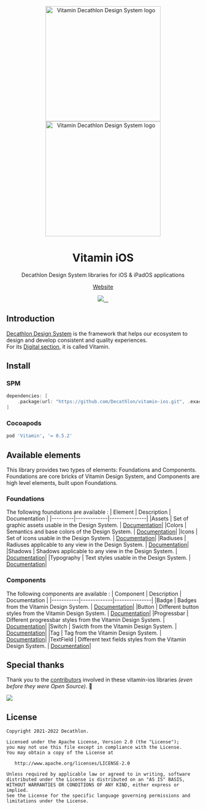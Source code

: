 <p align="center">
  <img
    width="300px"
    src="https://user-images.githubusercontent.com/9600228/102414461-e3b92b00-3ff6-11eb-9c96-5f37c4d5e02c.png#gh-light-mode-only"
    alt="Vitamin Decathlon Design System logo" />
  <img
    width="300px"
    src="https://user-images.githubusercontent.com/9600228/147513091-66fcc204-279b-4140-9be5-c16744c0f637.png#gh-dark-mode-only"
    alt="Vitamin Decathlon Design System logo" />
</p>

<h1 align="center">Vitamin iOS</h1>

<p align="center">Decathlon Design System libraries for iOS & iPadOS applications</p>

<p align="center">
  <a href="https://www.decathlon.design">Website</a>
</p>

<p align="center">
  <a aria-label="contributors graph" href="https://github.com/Decathlon/vitamin-ios/graphs/contributors">
    <img src="https://img.shields.io/github/contributors/Decathlon/vitamin-ios.svg">
  </a>
  <a aria-label="last commit" href="https://github.com/Decathlon/vitamin-ios/commits">
    <img alt="" src=
  "https://img.shields.io/github/last-commit/Decathlon/vitamin-ios.svg">
  </a>
  <a aria-label="license" href="https://github.com/Decathlon/vitamin-ios/blob/main/LICENSE">
    <img src="https://img.shields.io/github/license/Decathlon/vitamin-ios.svg" alt="">
  </a>
  <a aria-label="slack" href="https://join.slack.com/t/decathlon-design/shared_invite/zt-13kxb50ar-iHzqV~Olsu4~NCkEPj5c4g">
    <img src="https://img.shields.io/badge/slack-Decathlon%20Design%20System-purple.svg?logo=slack" alt="">
  </a>
</p>

## Introduction

[Decathlon Design System](https://decathlon.design) is the framework that helps our ecosystem to design and develop consistent and quality experiences.  
For its [Digital section](https://www.decathlon.design/726f8c765/p/6145b2-overview), it is called Vitamin.

## Install

### SPM

```swift
dependencies: [
    .package(url: "https://github.com/Decathlon/vitamin-ios.git", .exact("0.5.2"))
]
```

### Cocoapods
```ruby
pod 'Vitamin', '= 0.5.2'
```

## Available elements

This library provides two types of elements: Foundations and Components.  
Foundations are core bricks of Vitamin Design System, and Components are high level elements, built upon Foundations.

### Foundations
The following foundations are available :
| Element | Description | Documentation |
|---------|-------------|---------------|
|Assets   | Set of graphic assets usable in the Design System. | [Documentation](./Sources/Vitamin/Foundations/Assets#readme)|
|Colors   | Semantics and base colors of the Design System. | [Documentation](./Sources/Vitamin/Foundations/Colors#readme)|
|Icons   | Set of icons usable in the Design System. | [Documentation](./Sources/Vitamin/Foundations/Icons#readme)|
|Radiuses   | Radiuses applicable to any view in the Design System. | [Documentation](./Sources/Vitamin/Foundations/Radiuses#readme)|
|Shadows   | Shadows applicable to any view in the Design System. | [Documentation](./Sources/Vitamin/Foundations/Shadows#readme)|
|Typography | Text styles usable in the Design System. | [Documentation](./Sources/Vitamin/Foundations/Typography#readme)|


### Components
The following components are available :
| Component | Description | Documentation |
|-----------|-------------|---------------|
|Badge | Badges from the Vitamin Design System. | [Documentation](./Sources/Vitamin/Components/Badge#readme)|
|Button | Different button styles from the Vitamin Design System. | [Documentation](./Sources/Vitamin/Components/Button#readme)|
|Progressbar | Different progressbar styles from the Vitamin Design System. | [Documentation](./Sources/Vitamin/Components/Progressbar#readme)|
|Switch | Swicth from the Vitamin Design System. | [Documentation](./Sources/Vitamin/Components/Switch#readme)|
|Tag | Tag from the Vitamin Design System. | [Documentation](./Sources/Vitamin/Components/Tag#readme)|
|TextField | Different text fields styles from the Vitamin Design System. | [Documentation](./Sources/Vitamin/Components/TextField#readme)|

## Special thanks

Thank you to the [contributors](CONTRIBUTORS.md) involved in these vitamin-ios libraries _(even before they were Open Source)_. 💙

<a href="https://github.com/decathlon/vitamin-ios/graphs/contributors">
  <img src="https://contrib.rocks/image?repo=decathlon/vitamin-ios" />
</a>

## License

    Copyright 2021-2022 Decathlon.

    Licensed under the Apache License, Version 2.0 (the "License");
    you may not use this file except in compliance with the License.
    You may obtain a copy of the License at

       http://www.apache.org/licenses/LICENSE-2.0

    Unless required by applicable law or agreed to in writing, software
    distributed under the License is distributed on an "AS IS" BASIS,
    WITHOUT WARRANTIES OR CONDITIONS OF ANY KIND, either express or implied.
    See the License for the specific language governing permissions and
    limitations under the License.
